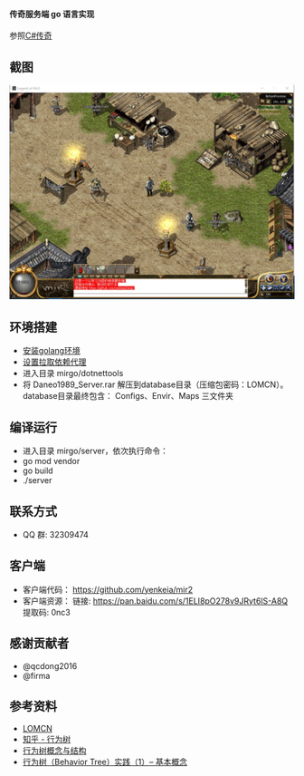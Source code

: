 #### 传奇服务端 go 语言实现
参照[C#传奇](https://github.com/Suprcode/mir2)

截图
--------------------
![image](./img/img1.jpg)

环境搭建
--------------------
  * [安装golang环境](http://docscn.studygolang.com/doc/install)
  * [设置拉取依赖代理](https://goproxy.io/zh/)
  * 进入目录 mirgo/dotnettools 
  * 将 Daneo1989_Server.rar 解压到database目录（压缩包密码：LOMCN）。database目录最终包含： Configs、Envir、Maps 三文件夹

编译运行
--------------------
  * 进入目录 mirgo/server，依次执行命令：
  * go mod vendor 
  * go build 
  * ./server
  
联系方式
--------------------
  * QQ 群: 32309474

客户端
--------------------
  * 客户端代码： https://github.com/yenkeia/mir2
  * 客户端资源： 链接: https://pan.baidu.com/s/1ELI8pO278v9JRyt6lS-A8Q 提取码: 0nc3

感谢贡献者
--------------------
  * @qcdong2016 
  * @firma

参考资料
--------------------
- [LOMCN](https://www.lomcn.org/forum/)
- [知乎 - 行为树](https://www.zhihu.com/search?type=content&q=%E8%A1%8C%E4%B8%BA%E6%A0%91)
- [行为树概念与结构](https://zhuanlan.zhihu.com/p/92298402)
- [行为树（Behavior Tree）实践（1）– 基本概念](http://www.aisharing.com/archives/90)